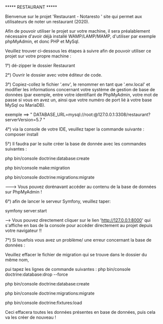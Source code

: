 ***** RESTAURANT *****

Bienvenue sur le projet 'Restaurant - Notaresto ' site qui permet aux utilisateurs de noter un restaurant (2020).

Afin de pouvoir utiliser le projet sur votre machine, il sera préalablement nécessaire d'avoir déjà installé WAMP/LAMP/MAMP, d'utiliser par exemple phpMyAdmin, et donc PHP et MySql.

Veuillez trouver ci-dessous les étapes à suivre afin de pouvoir utiliser ce projet sur votre propre machine :

1°) dé-zipper le dossier Restaurant

2°) Ouvrir le dossier avec votre éditeur de code.

3°) Copiez-collez le fichier '.env', le renommer en tant que '.env.local' et modifier les informations concernant votre système de gestion de base de données (par exemple, entre votre identifiant de PhpMyAdmin, votre mot de passe si vous en avez un, ainsi que votre numéro de port lié à votre base MySql ou MariaDB).

exemple ==> " DATABASE_URL=mysql://root:@127.0.0.1:3308/restaurant?serverVersion=5.7 "

4°) via la console de votre IDE, veuillez taper la commande suivante : composer install

5°) Il faudra par le suite créer la base de donnée avec les commandes suivantes :

php bin/console doctrine:database:create

php bin/console make:migration

php bin/console doctrine:migrations:migrate


---> Vous pouvez dorénavant accéder au contenu de la base de données sur PhpMyAdmin !

6°) afin de lancer le serveur Symfony, veuillez taper:

symfony server:start

--> Vous pouvez directement cliquer sur le lien 'http://127.0.0.1:8000' qui s'affiche en bas de la console pour accéder directement au projet depuis votre navigateur !!

7°) Si touefois vous avez un problème/ une erreur concernant la base de données :

Veuillez effacer le fichier de migration qui se trouve dans le dossier du même nom, 

pui tapez les lignes de commande suivantes :
php bin/console doctrine:database:drop --force

php bin/console doctrine:database:create

php bin/console doctrine:migrations:migrate

php bin/console doctrine:fixtures:load

Ceci effacera toutes les données présentes en base de données, puis cela va les créer de nouveau !